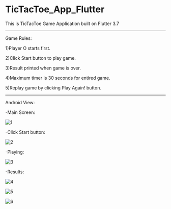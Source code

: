 # TicTacToe_App_Flutter

This is TicTacToe Game Application built on Flutter 3.7

-------------------------------------------------------------------------------------------------------

Game Rules:

1)Player O starts first.

2)Click Start button to play game.

3)Result printed when game is over.

4)Maximum timer is 30 seconds for entired game.

5)Replay game by clicking Play Again! button.

-------------------------------------------------------------------------------------------------------

Android View:

-Main Screen: 

![1](https://user-images.githubusercontent.com/98497929/224880109-96db71a8-fd18-4b76-bc15-2b8cfd061df7.PNG)

-Click Start button:

![2](https://user-images.githubusercontent.com/98497929/224880149-bb67c621-60e6-4443-a333-5929e5bc3efd.PNG)

-Playing:

![3](https://user-images.githubusercontent.com/98497929/224880200-e78f8fad-9304-4510-a3b3-26b9c7fec0fc.PNG)

-Results:

![4](https://user-images.githubusercontent.com/98497929/224880224-1485b038-8ddc-4682-a08e-d9bfe2b4a8f5.PNG)

![5](https://user-images.githubusercontent.com/98497929/224880236-3d17a39b-05f3-40cb-987d-701d035dbe83.PNG)

![6](https://user-images.githubusercontent.com/98497929/224880249-d7dee2e1-d9ee-4f40-9ec8-9ae9f14b33dc.PNG)


